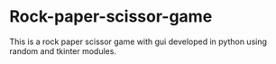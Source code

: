# Rock-paper-scissor-game
This is a rock paper scissor game with gui developed in python using random and tkinter modules.
